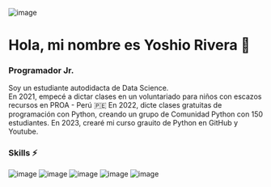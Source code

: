 ![image](https://github.com/yoshioriveraa/yoshioriveraa/assets/112029157/afc42081-1211-4d01-8675-f45b9df8f1ff)
# Hola, mi nombre es Yoshio Rivera 👋
### Programador Jr. 
Soy un estudiante autodidacta de Data Science.  
En 2021, empecé a dictar clases en un voluntariado para niños con escazos recursos en PROA - Perú 🇵🇪
En 2022, dicte clases gratuitas de programación con Python, creando un grupo de Comunidad Python con 150 estudiantes.
En 2023, crearé mi curso grauito de Python en GitHub y Youtube.

### Skills ⚡
![image](https://github.com/yoshioriveraa/yoshioriveraa/assets/112029157/8304e286-d556-4b48-8b01-b5b5d2d47a2d)
![image](https://github.com/yoshioriveraa/yoshioriveraa/assets/112029157/7fb5942a-9d99-4969-8275-da3dc2a5758a)
![image](https://github.com/yoshioriveraa/yoshioriveraa/assets/112029157/80f58cda-9826-4aa4-9747-ea936610f7f7) ![image](https://github.com/yoshioriveraa/yoshioriveraa/assets/112029157/7ea1dd11-6027-483a-ba3e-dd9e352a6dce)
![image](https://github.com/yoshioriveraa/yoshioriveraa/assets/112029157/9ff23e86-fe51-405e-a633-9b4578a7820c)




<!--
**yoshioriveraa/yoshioriveraa** is a ✨ _special_ ✨ repository because its `README.md` (this file) appears on your GitHub profile.

Here are some ideas to get you started:

- 🔭 I’m currently working on ...
- 🌱 I’m currently learning ...
- 👯 I’m looking to collaborate on ...
- 🤔 I’m looking for help with ...
- 💬 Ask me about ...
- 📫 How to reach me: ...
- 😄 Pronouns: ...
- ⚡ Fun fact: ...
-->
